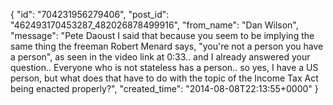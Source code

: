  {
   "id": "704231956279406",
   "post_id": "462493170453287_482026878499916",
   "from_name": "Dan Wilson",
   "message": "Pete Daoust I said that because you seem to be implying the same thing the freeman Robert Menard says, \"you're not a person you have a person\", as seen in the video link at 0:33.. and I already answered your question.. Everyone who is not stateless has a person..  so yes, I have a US person, but what does that have to do with the topic of the Income Tax Act being enacted properly?",
   "created_time": "2014-08-08T22:13:55+0000"
 }
